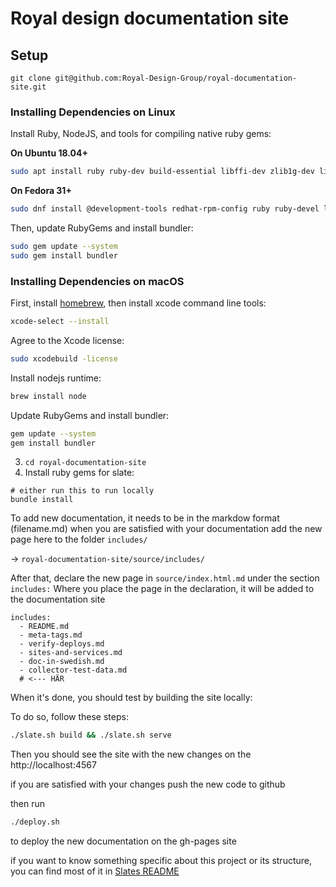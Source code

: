 # Royal design documentation site

## Setup

`git clone git@github.com:Royal-Design-Group/royal-documentation-site.git`
### Installing Dependencies on Linux

Install Ruby, NodeJS, and tools for compiling native ruby gems:

**On Ubuntu 18.04+**

```bash
sudo apt install ruby ruby-dev build-essential libffi-dev zlib1g-dev liblzma-dev nodejs patch
```

**On Fedora 31+**

```bash
sudo dnf install @development-tools redhat-rpm-config ruby ruby-devel libffi-devel zlib-devel xz-devel patch nodejs
```


Then, update RubyGems and install bundler:

```bash
sudo gem update --system
sudo gem install bundler
```

### Installing Dependencies on macOS

First, install [homebrew](https://brew.sh/), then install xcode command line tools:

```bash
xcode-select --install
```

Agree to the Xcode license:

```bash
sudo xcodebuild -license
```

Install nodejs runtime:

```bash
brew install node
```

Update RubyGems and install bundler:

```bash
gem update --system
gem install bundler
```

3. `cd royal-documentation-site`
4. Install ruby gems for slate:

```shell
# either run this to run locally
bundle install
```

To add new documentation, it needs to be in the markdow format (filename.md)
when you are satisfied with your documentation add the new page here to the folder `includes/` 

-> `royal-documentation-site/source/includes/`

After that, declare the new page in `source/index.html.md` under the section `includes:` 
Where you place the page in the declaration, it will be added to the documentation site

```YML
includes:
  - README.md
  - meta-tags.md
  - verify-deploys.md
  - sites-and-services.md
  - doc-in-swedish.md
  - collector-test-data.md 
  # <--- HÄR
```

When it's done, you should test by building the site locally:

To do so, follow these steps:

```bash
./slate.sh build && ./slate.sh serve
```

Then you should see the site with the new changes on the http://localhost:4567

if you are satisfied with your changes push the new code to github

then run

```bash
./deploy.sh
```
to deploy the new documentation on the gh-pages site


if you want to know something specific about this project or its structure, you can find most of it in [Slates README ](./_README.md)
